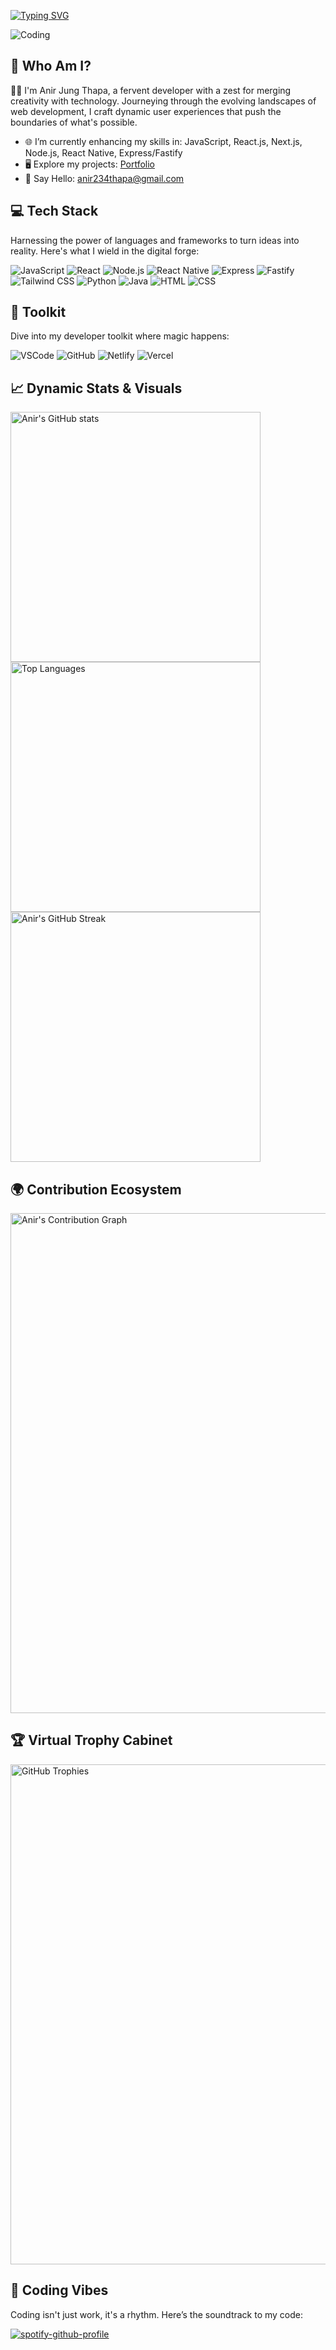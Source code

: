 [![Typing SVG](https://readme-typing-svg.herokuapp.com?font=Fira+Code&pause=1000&width=435&lines=Hi+there%2C+I'm+Anir+Jung+Thapa!👋)](https://git.io/typing-svg)

![Coding](https://media.giphy.com/media/QHE5gWI0QjqF2/giphy.gif)

## 🚀 Who Am I?
👨‍💻 I'm Anir Jung Thapa, a fervent developer with a zest for merging creativity with technology. Journeying through the evolving landscapes of web development, I craft dynamic user experiences that push the boundaries of what's possible.

- 🌐 I’m currently enhancing my skills in: JavaScript, React.js, Next.js, Node.js, React Native, Express/Fastify
- 🖥️ Explore my projects: [Portfolio]([www.anirjungthapa.com.np](http://anirjungthapa.com.np/))
- 📧 Say Hello: [anir234thapa@gmail.com](mailto:anir234thapa@gmail.com)

## 💻 Tech Stack
Harnessing the power of languages and frameworks to turn ideas into reality. Here's what I wield in the digital forge:

![JavaScript](https://img.shields.io/badge/-JavaScript-F7DF1E?style=for-the-badge&logo=javascript&logoColor=black)
![React](https://img.shields.io/badge/-React-61DAFB?style=for-the-badge&logo=react&logoColor=black)
![Node.js](https://img.shields.io/badge/-Node.js-339933?style=for-the-badge&logo=node.js&logoColor=white)
![React Native](https://img.shields.io/badge/-React_Native-61DAFB?style=for-the-badge&logo=react&logoColor=white)
![Express](https://img.shields.io/badge/-Express-000000?style=for-the-badge&logo=express&logoColor=white)
![Fastify](https://img.shields.io/badge/-Fastify-000000?style=for-the-badge&logo=fastify&logoColor=white)
![Tailwind CSS](https://img.shields.io/badge/-Tailwind_CSS-38B2AC?style=for-the-badge&logo=tailwind-css&logoColor=white)
![Python](https://img.shields.io/badge/-Python-3776AB?style=for-the-badge&logo=python&logoColor=white)
![Java](https://img.shields.io/badge/-Java-007396?style=for-the-badge&logo=java&logoColor=white)
![HTML](https://img.shields.io/badge/-HTML-E34F26?style=for-the-badge&logo=html5&logoColor=white)
![CSS](https://img.shields.io/badge/-CSS-1572B6?style=for-the-badge&logo=css3&logoColor=white)

## 🧰 Toolkit
Dive into my developer toolkit where magic happens:

![VSCode](https://img.shields.io/badge/-VSCode-007ACC?style=for-the-badge&logo=visualstudiocode&logoColor=white)
![GitHub](https://img.shields.io/badge/-GitHub-181717?style=for-the-badge&logo=github&logoColor=white)
![Netlify](https://img.shields.io/badge/-Netlify-00C7B7?style=for-the-badge&logo=netlify&logoColor=white)
![Vercel](https://img.shields.io/badge/-Vercel-black?style=for-the-badge&logo=vercel&logoColor=white)

## 📈 Dynamic Stats & Visuals

<img width="400px" src="https://github-readme-stats.vercel.app/api?username=aneer-thapa1&show_icons=true&theme=radical" alt="Anir's GitHub stats" />

<img width="400px" src="https://github-readme-stats.vercel.app/api/top-langs/?username=aneer-thapa1&layout=compact&theme=radical&langs_count=9" alt="Top Languages" />

<img width="400px" src="https://github-readme-streak-stats.herokuapp.com/?user=aneer-thapa1&theme=dark" alt="Anir's GitHub Streak" />

## 🌍 Contribution Ecosystem

<img width="800px" src="https://github-readme-activity-graph.vercel.app/graph?username=aneer-thapa1&bg_color=0d0d0d&color=5bc8c1&line=2c8f96&point=403d3d&area=true&hide_border=true" alt="Anir's Contribution Graph" />

## 🏆 Virtual Trophy Cabinet

<img width="800px" src="https://github-profile-trophy.vercel.app/?username=aneer-thapa1&theme=nord&no-frame=true&row=1&column=6" alt="GitHub Trophies" />

## 🎵 Coding Vibes
Coding isn't just work, it's a rhythm. Here’s the soundtrack to my code:

[![spotify-github-profile](https://spotify-github-profile.kittinanx.com/api/view?uid=31pqrrwmiuxklyx2kfen6pwhd3zi&cover_image=true&theme=default&show_offline=true&background_color=000000&interchange=true&bar_color=28c39c&bar_color_cover=true)](https://spotify-github-profile.kittinanx.com/api/view?uid=31pqrrwmiuxklyx2kfen6pwhd3zi&redirect=true)
